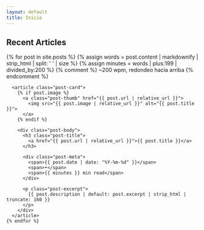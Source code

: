 ```yaml
---
layout: default
title: Inicio
---
```


<section class="home">
  <h2>Recent Articles</h2>

  <div class="post-list">
    {% for post in site.posts %}
      {% assign words = post.content | markdownify | strip_html | split: ' ' | size %}
      {% assign minutes = words | plus:199 | divided_by:200 %} {% comment %} ~200 wpm, redondeo hacia arriba {% endcomment %}


      <article class="post-card">
        {% if post.image %}
          <a class="post-thumb" href="{{ post.url | relative_url }}">
            <img src="{{ post.image | relative_url }}" alt="{{ post.title }}">
          </a>
        {% endif %}

        <div class="post-body">
          <h3 class="post-title">
            <a href="{{ post.url | relative_url }}">{{ post.title }}</a>
          </h3>

          <div class="post-meta">
            <span>{{ post.date | date: "%Y-%m-%d" }}</span>
            <span>•</span>
            <span>{{ minutes }} min read</span>
          </div>

          <p class="post-excerpt">
            {{ post.description | default: post.excerpt | strip_html | truncate: 160 }}
          </p>
        </div>
      </article>
    {% endfor %}
  </div>
</section>

